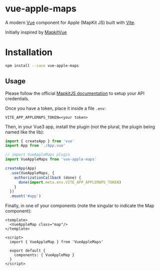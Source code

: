 # vue-apple-maps

A modern [Vue](https://vuejs.org) component for Apple (MapKit JS) built with
[Vite](https://vitejs.dev).

Initially inspired by [MapkitVue](https://github.com/thomas-alrek/MapkitVue)

# Installation

```bash
npm install --save vue-apple-maps
```

## Usage

Please follow the official [MapkitJS documentation](https://developer.apple.com/maps/mapkitjs/) 
to setup your API credentials.

Once you have a token, place it inside a file `.env`:

```.env(.development|.prod)
VITE_APP_APPLEMAPS_TOKEN=<your token>
```

Then, in your Vue3 app, install the plugin (not the plural, the plugin
being named like the lib):

``` js
import { createApp } from 'vue'
import App from './App.vue'

// import VueAppleMaps plugin
import VueAppleMaps from 'vue-apple-maps'

createApp(App)
  .use(VueAppleMaps, {
    authorizationCallback (done) {
      done(import.meta.env.VITE_APP_APPLEMAPS_TOKEN)
    }
  })
  .mount('#app')
```

Finally, in one of your components (note the singular to indicate the 
Map component):

```vue
<template>
  <VueAppleMap class="map"/>
</template>

<script>
  import { VueAppleMap } from 'VueAppleMaps'

  export default {
    components: { VueAppleMap }
  }
</script>
```
